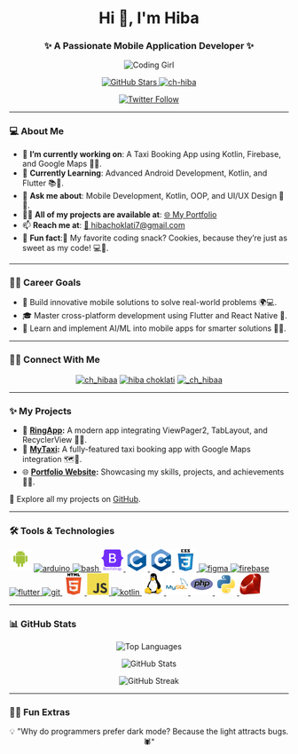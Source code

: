 <h1 align="center">Hi 👋, I'm Hiba</h1>
<h3 align="center">✨ A Passionate Mobile Application Developer ✨</h3>

<p align="center">
  <img src="https://cdn.dribbble.com/users/2704414/screenshots/7466903/media/b08ab576316bd4582fef189f471cd9e5.gif" alt="Coding Girl" width="400"/>
</p>





<p align="center">
  <a href="https://github.com/ch-hiba">
    <img src="https://img.shields.io/github/stars/ch-hiba?logo=github&color=ff69b4&style=flat" alt="GitHub Stars" />
    
  <img src="https://komarev.com/ghpvc/?username=ch-hiba&label=Profile%20views&color=ff69b4&style=flat" alt="ch-hiba" />
  </a>


<p align="center">
  <a href="https://twitter.com/ch_hibaa" target="_blank">
    <img src="https://img.shields.io/twitter/follow/ch_hibaa?logo=twitter&style=for-the-badge&color=ff69b4" alt="Twitter Follow"/>
  </a>
</p>

---

### 💻 About Me
- 🔭 **I’m currently working on**: A Taxi Booking App using Kotlin, Firebase, and Google Maps 🚕📍.  
- 🌱 **Currently Learning**: Advanced Android Development, Kotlin, and Flutter 📚📱.  
- 💬 **Ask me about**: Mobile Development, Kotlin, OOP, and UI/UX Design 🎨✨.  
- 👩‍💻 **All of my projects are available at**: [🌐 My Portfolio](https://chokolatihiba.netlify.app)  
- 📫 **Reach me at**: [📧 hibachoklati7@gmail.com](mailto:hibachoklati7@gmail.com)  
- 🎀 **Fun fact**:🍪 My favorite coding snack? Cookies, because they’re just as sweet as my code! 💻🍪.

---

### 🌟✨ Career Goals
- 🌈 Build innovative mobile solutions to solve real-world problems 🌍💻.  
- 🎓 Master cross-platform development using Flutter and React Native 🚀.
- 🌱 Learn and implement AI/ML into mobile apps for smarter solutions 🤖📱.

---

### 🌸🌐 Connect With Me
<p align="center">
<a href="https://twitter.com/ch_hibaa" target="blank"><img align="center" src="https://raw.githubusercontent.com/rahuldkjain/github-profile-readme-generator/master/src/images/icons/Social/twitter.svg" alt="ch_hibaa" height="30" width="40" /></a>
<a href="https://linkedin.com/in/hiba choklati" target="blank"><img align="center" src="https://raw.githubusercontent.com/rahuldkjain/github-profile-readme-generator/master/src/images/icons/Social/linked-in-alt.svg" alt="hiba choklati" height="30" width="40" /></a>
<a href="https://instagram.com/_ch_hibaa" target="blank"><img align="center" src="https://raw.githubusercontent.com/rahuldkjain/github-profile-readme-generator/master/src/images/icons/Social/instagram.svg" alt="_ch_hibaa" height="30" width="40" /></a>
</p>


---

### ✨ My Projects
- 💖 **[RingApp](https://github.com/ch-hiba/ringapp):** A modern app integrating ViewPager2, TabLayout, and RecyclerView 📖📱.  
- 🚕 **[MyTaxi](https://github.com/ch-hiba/mytaxi):** A fully-featured taxi booking app with Google Maps integration 🗺️📍. 
- 🌐 **[Portfolio Website](https://chokolatihiba.netlify.app):** Showcasing my skills, projects, and achievements 🌸✨.  

🎯 Explore all my projects on [GitHub](https://github.com/ch-hiba).

---

### 🛠️ Tools & Technologies
<p align="left">

<img src="https://raw.githubusercontent.com/devicons/devicon/master/icons/android/android-original-wordmark.svg" alt="android" width="40" height="40"/> </a> <a href="https://www.arduino.cc/" target="_blank" rel="noreferrer">
<img src="https://cdn.worldvectorlogo.com/logos/arduino-1.svg" alt="arduino" width="40" height="40"/> </a> <a href="https://www.gnu.org/software/bash/" target="_blank" rel="noreferrer">
<img src="https://www.vectorlogo.zone/logos/gnu_bash/gnu_bash-icon.svg" alt="bash" width="40" height="40"/> </a> <a href="https://getbootstrap.com" target="_blank" rel="noreferrer"> 
<img src="https://raw.githubusercontent.com/devicons/devicon/master/icons/bootstrap/bootstrap-plain-wordmark.svg" alt="bootstrap" width="40" height="40"/> </a> <a href="https://www.cprogramming.com/" target="_blank" rel="noreferrer"> 
<img src="https://raw.githubusercontent.com/devicons/devicon/master/icons/c/c-original.svg" alt="c" width="40" height="40"/> </a> <a href="https://www.w3schools.com/cpp/" target="_blank" rel="noreferrer"> 
<img src="https://raw.githubusercontent.com/devicons/devicon/master/icons/cplusplus/cplusplus-original.svg" alt="cplusplus" width="40" height="40"/> </a> <a href="https://www.w3schools.com/css/" target="_blank" rel="noreferrer">
<img src="https://raw.githubusercontent.com/devicons/devicon/master/icons/css3/css3-original-wordmark.svg" alt="css3" width="40" height="40"/> </a> <a href="https://www.figma.com/" target="_blank" rel="noreferrer"> 
<img src="https://www.vectorlogo.zone/logos/figma/figma-icon.svg" alt="figma" width="40" height="40"/> </a> <a href="https://firebase.google.com/" target="_blank" rel="noreferrer"> 
<img src="https://www.vectorlogo.zone/logos/firebase/firebase-icon.svg" alt="firebase" width="40" height="40"/> </a> <a href="https://flutter.dev" target="_blank" rel="noreferrer"> 
<img src="https://www.vectorlogo.zone/logos/flutterio/flutterio-icon.svg" alt="flutter" width="40" height="40"/> </a> <a href="https://git-scm.com/" target="_blank" rel="noreferrer"> <img src="https://www.vectorlogo.zone/logos/git-scm/git-scm-icon.svg" alt="git" width="40" height="40"/> </a> <a href="https://www.w3.org/html/" target="_blank" rel="noreferrer">
<img src="https://raw.githubusercontent.com/devicons/devicon/master/icons/html5/html5-original-wordmark.svg" alt="html5" width="40" height="40"/> </a> <a href="https://developer.mozilla.org/en-US/docs/Web/JavaScript" target="_blank" rel="noreferrer">
<img src="https://raw.githubusercontent.com/devicons/devicon/master/icons/javascript/javascript-original.svg" alt="javascript" width="40" height="40"/> </a> <a href="https://kotlinlang.org" target="_blank" rel="noreferrer">
<img src="https://www.vectorlogo.zone/logos/kotlinlang/kotlinlang-icon.svg" alt="kotlin" width="40" height="40"/> </a> <a href="https://www.linux.org/" target="_blank" rel="noreferrer"> 
<img src="https://raw.githubusercontent.com/devicons/devicon/master/icons/linux/linux-original.svg" alt="linux" width="40" height="40"/> </a> <a href="https://www.mysql.com/" target="_blank" rel="noreferrer"> <img src="https://raw.githubusercontent.com/devicons/devicon/master/icons/mysql/mysql-original-wordmark.svg" alt="mysql" width="40" height="40"/> </a> <a href="https://www.php.net" target="_blank" rel="noreferrer">
<img src="https://raw.githubusercontent.com/devicons/devicon/master/icons/php/php-original.svg" alt="php" width="40" height="40"/> </a> <a href="https://www.python.org" target="_blank" rel="noreferrer"> 
<img src="https://raw.githubusercontent.com/devicons/devicon/master/icons/python/python-original.svg" alt="python" width="40" height="40"/> </a> <a href="https://www.ruby-lang.org/en/" target="_blank" rel="noreferrer">
<img src="https://raw.githubusercontent.com/devicons/devicon/master/icons/ruby/ruby-original.svg" alt="ruby" width="40" height="40"/> </a> </p>

---

### 📊 GitHub Stats
<p align="center">
  <img src="https://github-readme-stats.vercel.app/api/top-langs?username=ch-hiba&show_icons=true&theme=tokyonight&locale=en&layout=compact" alt="Top Languages" />
</p>
<p align="center">
  <img src="https://github-readme-stats.vercel.app/api?username=ch-hiba&show_icons=true&theme=tokyonight&locale=en" alt="GitHub Stats" />
</p>
<p align="center">
  <img src="https://github-readme-streak-stats.herokuapp.com/?user=ch-hiba&theme=tokyonight" alt="GitHub Streak" />
</p>

---

### 🌸💖 Fun Extras
<p align="center">
  💡 "Why do programmers prefer dark mode? Because the light attracts bugs.🕷️"
</p>

